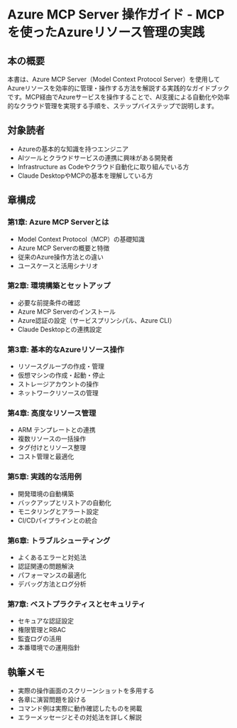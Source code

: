 # Azure MCP Server 操作ガイド - MCPを使ったAzureリソース管理の実践

## 本の概要
本書は、Azure MCP Server（Model Context Protocol Server）を使用してAzureリソースを効率的に管理・操作する方法を解説する実践的なガイドブックです。MCP経由でAzureサービスを操作することで、AI支援による自動化や効率的なクラウド管理を実現する手順を、ステップバイステップで説明します。

## 対象読者
- Azureの基本的な知識を持つエンジニア
- AIツールとクラウドサービスの連携に興味がある開発者
- Infrastructure as Codeやクラウド自動化に取り組んでいる方
- Claude DesktopやMCPの基本を理解している方

## 章構成

### 第1章: Azure MCP Serverとは
- Model Context Protocol（MCP）の基礎知識
- Azure MCP Serverの概要と特徴
- 従来のAzure操作方法との違い
- ユースケースと活用シナリオ

### 第2章: 環境構築とセットアップ
- 必要な前提条件の確認
- Azure MCP Serverのインストール
- Azure認証の設定（サービスプリンシパル、Azure CLI）
- Claude Desktopとの連携設定

### 第3章: 基本的なAzureリソース操作
- リソースグループの作成・管理
- 仮想マシンの作成・起動・停止
- ストレージアカウントの操作
- ネットワークリソースの管理

### 第4章: 高度なリソース管理
- ARM テンプレートとの連携
- 複数リソースの一括操作
- タグ付けとリソース整理
- コスト管理と最適化

### 第5章: 実践的な活用例
- 開発環境の自動構築
- バックアップとリストアの自動化
- モニタリングとアラート設定
- CI/CDパイプラインとの統合

### 第6章: トラブルシューティング
- よくあるエラーと対処法
- 認証関連の問題解決
- パフォーマンスの最適化
- デバッグ方法とログ分析

### 第7章: ベストプラクティスとセキュリティ
- セキュアな認証設定
- 権限管理とRBAC
- 監査ログの活用
- 本番環境での運用指針

## 執筆メモ
- 実際の操作画面のスクリーンショットを多用する
- 各章に演習問題を設ける
- コマンド例は実際に動作確認したものを掲載
- エラーメッセージとその対処法を詳しく解説